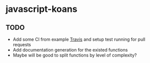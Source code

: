 # javascript-koans

## TODO

* Add some CI from example [Travis](https://travis-ci.org/) and setup test running for pull requests
* Add documentation generation for the existed functions 
* Maybe will be good to split functions by level of complexity?